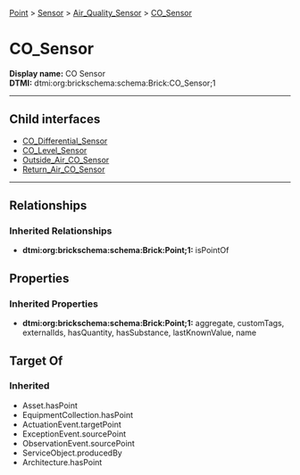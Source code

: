 [Point](../../../Point.md) > [Sensor](../../Sensor.md) > [Air_Quality_Sensor](../Air_Quality_Sensor.md) > [CO_Sensor](.)
# CO_Sensor

**Display name:** CO Sensor<br />
**DTMI:** dtmi:org:brickschema:schema:Brick:CO_Sensor;1

---


## Child interfaces
* [CO_Differential_Sensor](CO_Differential_Sensor.md)
* [CO_Level_Sensor](CO_Level_Sensor.md)
* [Outside_Air_CO_Sensor](Outside_Air_CO_Sensor.md)
* [Return_Air_CO_Sensor](Return_Air_CO_Sensor.md)

---
## Relationships
### Inherited Relationships
* **dtmi:org:brickschema:schema:Brick:Point;1:** isPointOf
## Properties
### Inherited Properties
* **dtmi:org:brickschema:schema:Brick:Point;1:** aggregate, customTags, externalIds, hasQuantity, hasSubstance, lastKnownValue, name
## Target Of
### Inherited
* Asset.hasPoint
* EquipmentCollection.hasPoint
* ActuationEvent.targetPoint
* ExceptionEvent.sourcePoint
* ObservationEvent.sourcePoint
* ServiceObject.producedBy
* Architecture.hasPoint

